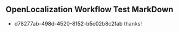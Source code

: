 ## OpenLocalization Workflow Test MarkDown
* d78277ab-498d-4520-8152-b5c02b8c2fab thanks!

<!--HONumber=Sep16_HO1-->


